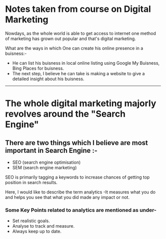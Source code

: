  # Notes taken from course on Digital Marketing
  
  Nowdays, as the whole world is able to get access to internet one method of marketing has grown out popular and
  that's digital marketing.
  
  What are the ways in which One can create his online presence in a buisness:-
  - He  can list his buisness in local online listing using Google My Buisness, Bing Places for buisness.
  - The next step, I believe he can take is making a website to give a detailed insight about his buisness.
  ----
  # The whole digital marketing majorly revolves around the "Search Engine"
   ## There are two things which I believe are most important in Search Engine :-
   - SEO (search engine optimisation)
   - SEM (search engine marketing)
   
  SEO is primarily tagging a keywords to increase chances of getting top position in search results.
  
  Here, I would like to describe the term analytics -It measures what you do and helps you see that what you did made any impact or not.
  
  ### Some Key Points related to analytics are mentioned as under-
   - Set realistic goals.
   - Analyse to track and measure.
   - Always keep up to date.
   
   
